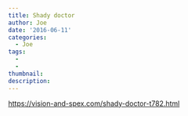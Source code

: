 ```yaml
---
title: Shady doctor
author: Joe
date: '2016-06-11'
categories:
  - Joe
tags:
  - 
  - 
thumbnail: 
description: 
---
```




https://vision-and-spex.com/shady-doctor-t782.html
